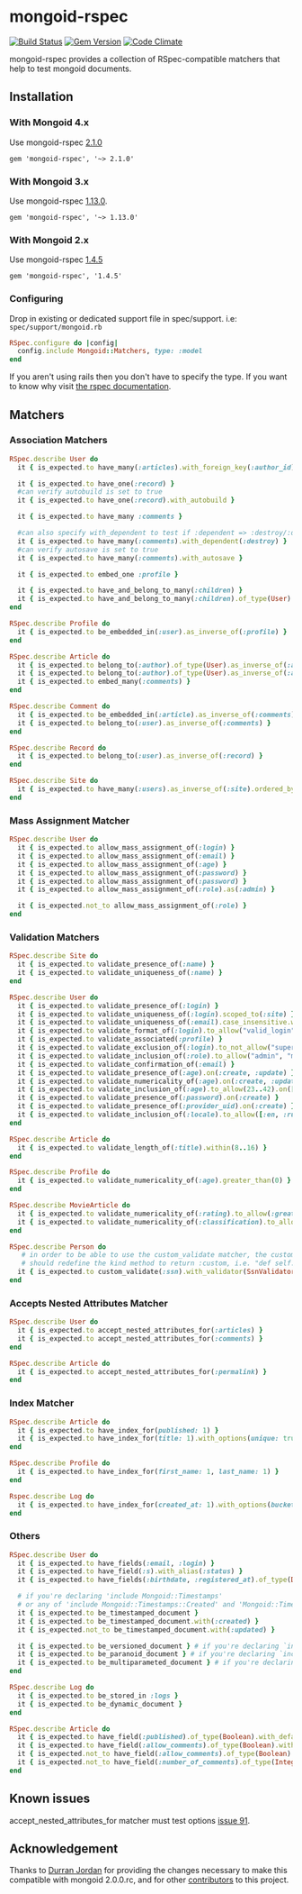 # mongoid-rspec

[![Build Status][travis_badge]][travis]
[![Gem Version][rubygems_badge]][rubygems]
[![Code Climate][codeclimate_badge]][codeclimate]

mongoid-rspec provides a collection of RSpec-compatible matchers that help to test mongoid documents.

## Installation

### With Mongoid 4.x

Use mongoid-rspec [2.1.0][mongoid4]

    gem 'mongoid-rspec', '~> 2.1.0'

### With Mongoid 3.x

Use mongoid-rspec [1.13.0][mongoid3].

    gem 'mongoid-rspec', '~> 1.13.0'

### With Mongoid 2.x

Use mongoid-rspec [1.4.5][mongoid2]

    gem 'mongoid-rspec', '1.4.5'

### Configuring

Drop in existing or dedicated support file in spec/support.
i.e: `spec/support/mongoid.rb`

```ruby
RSpec.configure do |config|
  config.include Mongoid::Matchers, type: :model
end
```

If you aren't using rails then you don't have to specify the type.
If you want to know why visit [the rspec documentation](https://relishapp.com/rspec/rspec-rails/docs/directory-structure).

## Matchers

### Association Matchers

```ruby
RSpec.describe User do
  it { is_expected.to have_many(:articles).with_foreign_key(:author_id).ordered_by(:title) }

  it { is_expected.to have_one(:record) }
  #can verify autobuild is set to true
  it { is_expected.to have_one(:record).with_autobuild }

  it { is_expected.to have_many :comments }

  #can also specify with_dependent to test if :dependent => :destroy/:destroy_all/:delete is set
  it { is_expected.to have_many(:comments).with_dependent(:destroy) }
  #can verify autosave is set to true
  it { is_expected.to have_many(:comments).with_autosave }

  it { is_expected.to embed_one :profile }

  it { is_expected.to have_and_belong_to_many(:children) }
  it { is_expected.to have_and_belong_to_many(:children).of_type(User) }
end

RSpec.describe Profile do
  it { is_expected.to be_embedded_in(:user).as_inverse_of(:profile) }
end

RSpec.describe Article do
  it { is_expected.to belong_to(:author).of_type(User).as_inverse_of(:articles) }
  it { is_expected.to belong_to(:author).of_type(User).as_inverse_of(:articles).with_index }
  it { is_expected.to embed_many(:comments) }
end

RSpec.describe Comment do
  it { is_expected.to be_embedded_in(:article).as_inverse_of(:comments) }
  it { is_expected.to belong_to(:user).as_inverse_of(:comments) }
end

RSpec.describe Record do
  it { is_expected.to belong_to(:user).as_inverse_of(:record) }
end

RSpec.describe Site do
  it { is_expected.to have_many(:users).as_inverse_of(:site).ordered_by(:email.asc).with_counter_cache }
end
```

### Mass Assignment Matcher

```ruby
RSpec.describe User do
  it { is_expected.to allow_mass_assignment_of(:login) }
  it { is_expected.to allow_mass_assignment_of(:email) }
  it { is_expected.to allow_mass_assignment_of(:age) }
  it { is_expected.to allow_mass_assignment_of(:password) }
  it { is_expected.to allow_mass_assignment_of(:password) }
  it { is_expected.to allow_mass_assignment_of(:role).as(:admin) }

  it { is_expected.not_to allow_mass_assignment_of(:role) }
end
```

### Validation Matchers

```ruby
RSpec.describe Site do
  it { is_expected.to validate_presence_of(:name) }
  it { is_expected.to validate_uniqueness_of(:name) }
end

RSpec.describe User do
  it { is_expected.to validate_presence_of(:login) }
  it { is_expected.to validate_uniqueness_of(:login).scoped_to(:site) }
  it { is_expected.to validate_uniqueness_of(:email).case_insensitive.with_message("is already taken") }
  it { is_expected.to validate_format_of(:login).to_allow("valid_login").not_to_allow("invalid login") }
  it { is_expected.to validate_associated(:profile) }
  it { is_expected.to validate_exclusion_of(:login).to_not_allow("super", "index", "edit") }
  it { is_expected.to validate_inclusion_of(:role).to_allow("admin", "member") }
  it { is_expected.to validate_confirmation_of(:email) }
  it { is_expected.to validate_presence_of(:age).on(:create, :update) }
  it { is_expected.to validate_numericality_of(:age).on(:create, :update) }
  it { is_expected.to validate_inclusion_of(:age).to_allow(23..42).on([:create, :update]) }
  it { is_expected.to validate_presence_of(:password).on(:create) }
  it { is_expected.to validate_presence_of(:provider_uid).on(:create) }
  it { is_expected.to validate_inclusion_of(:locale).to_allow([:en, :ru]) }
end

RSpec.describe Article do
  it { is_expected.to validate_length_of(:title).within(8..16) }
end

RSpec.describe Profile do
  it { is_expected.to validate_numericality_of(:age).greater_than(0) }
end

RSpec.describe MovieArticle do
  it { is_expected.to validate_numericality_of(:rating).to_allow(:greater_than => 0).less_than_or_equal_to(5) }
  it { is_expected.to validate_numericality_of(:classification).to_allow(:even => true, :only_integer => true, :nil => false) }
end

RSpec.describe Person do
   # in order to be able to use the custom_validate matcher, the custom validator class (in this case SsnValidator)
   # should redefine the kind method to return :custom, i.e. "def self.kind() :custom end"
  it { is_expected.to custom_validate(:ssn).with_validator(SsnValidator) }
end
```

### Accepts Nested Attributes Matcher

```ruby
RSpec.describe User do
  it { is_expected.to accept_nested_attributes_for(:articles) }
  it { is_expected.to accept_nested_attributes_for(:comments) }
end

RSpec.describe Article do
  it { is_expected.to accept_nested_attributes_for(:permalink) }
end
```

### Index Matcher

```ruby
RSpec.describe Article do
  it { is_expected.to have_index_for(published: 1) }
  it { is_expected.to have_index_for(title: 1).with_options(unique: true, background: true) }
end

RSpec.describe Profile do
  it { is_expected.to have_index_for(first_name: 1, last_name: 1) }
end

Rspec.describe Log do
  it { is_expected.to have_index_for(created_at: 1).with_options(bucket_size: 100, expire_after_seconds: 3600) }
end
```

### Others

```ruby
RSpec.describe User do
  it { is_expected.to have_fields(:email, :login) }
  it { is_expected.to have_field(:s).with_alias(:status) }
  it { is_expected.to have_fields(:birthdate, :registered_at).of_type(DateTime) }

  # if you're declaring 'include Mongoid::Timestamps'
  # or any of 'include Mongoid::Timestamps::Created' and 'Mongoid::Timestamps::Updated'
  it { is_expected.to be_timestamped_document }
  it { is_expected.to be_timestamped_document.with(:created) }
  it { is_expected.not_to be_timestamped_document.with(:updated) }

  it { is_expected.to be_versioned_document } # if you're declaring `include Mongoid::Versioning`
  it { is_expected.to be_paranoid_document } # if you're declaring `include Mongoid::Paranoia`
  it { is_expected.to be_multiparameted_document } # if you're declaring `include Mongoid::MultiParameterAttributes`
end

RSpec.describe Log do
  it { is_expected.to be_stored_in :logs }
  it { is_expected.to be_dynamic_document }
end

RSpec.describe Article do
  it { is_expected.to have_field(:published).of_type(Boolean).with_default_value_of(false) }
  it { is_expected.to have_field(:allow_comments).of_type(Boolean).with_default_value_of(true) }
  it { is_expected.not_to have_field(:allow_comments).of_type(Boolean).with_default_value_of(false) }
  it { is_expected.not_to have_field(:number_of_comments).of_type(Integer).with_default_value_of(1) }
end
```

## Known issues

accept_nested_attributes_for matcher must test options [issue 91](https://github.com/mongoid-rspec/mongoid-rspec/issues/91).

## Acknowledgement

Thanks to [Durran Jordan][durran] for providing the changes necessary to make
this compatible with mongoid 2.0.0.rc, and for other [contributors](https://github.com/mongoid-rspec/mongoid-rspec/contributors)
to this project.

[durran]: https://github.com/durran
[mongoid2]: http://rubygems.org/gems/mongoid-rspec/versions/1.4.5
[mongoid3]: http://rubygems.org/gems/mongoid-rspec/versions/1.13.0
[mongoid4]: http://rubygems.org/gems/mongoid-rspec/versions/2.1.0

[travis_badge]: http://img.shields.io/travis/mongoid-rspec/mongoid-rspec.svg?style=flat
[travis]: https://travis-ci.org/mongoid-rspec/mongoid-rspec

[rubygems_badge]: http://img.shields.io/gem/v/mongoid-rspec.svg?style=flat
[rubygems]: http://rubygems.org/gems/mongoid-rspec

[codeclimate_badge]: http://img.shields.io/codeclimate/github/mongoid-rspec/mongoid-rspec.svg?style=flat
[codeclimate]: https://codeclimate.com/github/mongoid-rspec/mongoid-rspec
